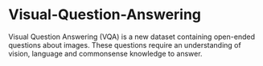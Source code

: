 # Visual-Question-Answering
Visual Question Answering (VQA) is a new dataset containing open-ended questions about images. These questions require an understanding of vision, language and commonsense knowledge to answer.
